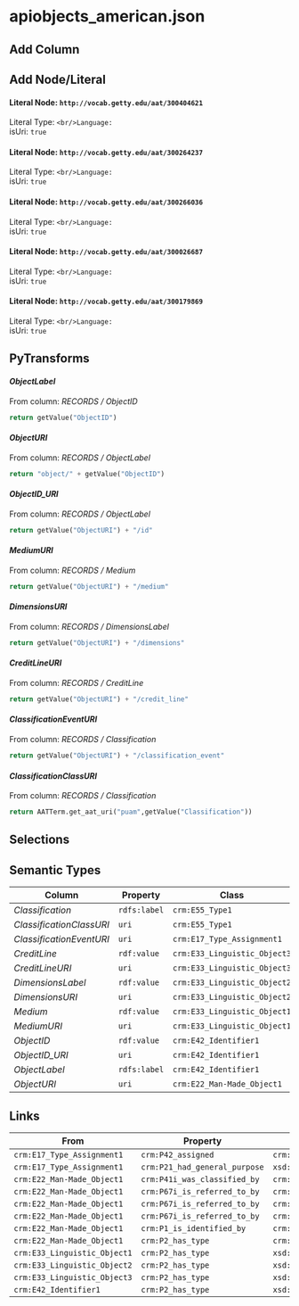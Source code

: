 # apiobjects_american.json

## Add Column

## Add Node/Literal
#### Literal Node: `http://vocab.getty.edu/aat/300404621`
Literal Type: ``
<br/>Language: ``
<br/>isUri: `true`

#### Literal Node: `http://vocab.getty.edu/aat/300264237`
Literal Type: ``
<br/>Language: ``
<br/>isUri: `true`

#### Literal Node: `http://vocab.getty.edu/aat/300266036`
Literal Type: ``
<br/>Language: ``
<br/>isUri: `true`

#### Literal Node: `http://vocab.getty.edu/aat/300026687`
Literal Type: ``
<br/>Language: ``
<br/>isUri: `true`

#### Literal Node: `http://vocab.getty.edu/aat/300179869`
Literal Type: ``
<br/>Language: ``
<br/>isUri: `true`


## PyTransforms
#### _ObjectLabel_
From column: _RECORDS / ObjectID_
``` python
return getValue("ObjectID")
```

#### _ObjectURI_
From column: _RECORDS / ObjectLabel_
``` python
return "object/" + getValue("ObjectID")
```

#### _ObjectID_URI_
From column: _RECORDS / ObjectLabel_
``` python
return getValue("ObjectURI") + "/id"
```

#### _MediumURI_
From column: _RECORDS / Medium_
``` python
return getValue("ObjectURI") + "/medium"
```

#### _DimensionsURI_
From column: _RECORDS / DimensionsLabel_
``` python
return getValue("ObjectURI") + "/dimensions"
```

#### _CreditLineURI_
From column: _RECORDS / CreditLine_
``` python
return getValue("ObjectURI") + "/credit_line"
```

#### _ClassificationEventURI_
From column: _RECORDS / Classification_
``` python
return getValue("ObjectURI") + "/classification_event"
```

#### _ClassificationClassURI_
From column: _RECORDS / Classification_
``` python
return AATTerm.get_aat_uri("puam",getValue("Classification"))
```


## Selections

## Semantic Types
| Column | Property | Class |
|  ----- | -------- | ----- |
| _Classification_ | `rdfs:label` | `crm:E55_Type1`|
| _ClassificationClassURI_ | `uri` | `crm:E55_Type1`|
| _ClassificationEventURI_ | `uri` | `crm:E17_Type_Assignment1`|
| _CreditLine_ | `rdf:value` | `crm:E33_Linguistic_Object3`|
| _CreditLineURI_ | `uri` | `crm:E33_Linguistic_Object3`|
| _DimensionsLabel_ | `rdf:value` | `crm:E33_Linguistic_Object2`|
| _DimensionsURI_ | `uri` | `crm:E33_Linguistic_Object2`|
| _Medium_ | `rdf:value` | `crm:E33_Linguistic_Object1`|
| _MediumURI_ | `uri` | `crm:E33_Linguistic_Object1`|
| _ObjectID_ | `rdf:value` | `crm:E42_Identifier1`|
| _ObjectID_URI_ | `uri` | `crm:E42_Identifier1`|
| _ObjectLabel_ | `rdfs:label` | `crm:E42_Identifier1`|
| _ObjectURI_ | `uri` | `crm:E22_Man-Made_Object1`|


## Links
| From | Property | To |
|  --- | -------- | ---|
| `crm:E17_Type_Assignment1` | `crm:P42_assigned` | `crm:E55_Type1`|
| `crm:E17_Type_Assignment1` | `crm:P21_had_general_purpose` | `xsd:http://vocab.getty.edu/aat/300179869`|
| `crm:E22_Man-Made_Object1` | `crm:P41i_was_classified_by` | `crm:E17_Type_Assignment1`|
| `crm:E22_Man-Made_Object1` | `crm:P67i_is_referred_to_by` | `crm:E33_Linguistic_Object1`|
| `crm:E22_Man-Made_Object1` | `crm:P67i_is_referred_to_by` | `crm:E33_Linguistic_Object2`|
| `crm:E22_Man-Made_Object1` | `crm:P67i_is_referred_to_by` | `crm:E33_Linguistic_Object3`|
| `crm:E22_Man-Made_Object1` | `crm:P1_is_identified_by` | `crm:E42_Identifier1`|
| `crm:E22_Man-Made_Object1` | `crm:P2_has_type` | `crm:E55_Type1`|
| `crm:E33_Linguistic_Object1` | `crm:P2_has_type` | `xsd:http://vocab.getty.edu/aat/300264237`|
| `crm:E33_Linguistic_Object2` | `crm:P2_has_type` | `xsd:http://vocab.getty.edu/aat/300266036`|
| `crm:E33_Linguistic_Object3` | `crm:P2_has_type` | `xsd:http://vocab.getty.edu/aat/300026687`|
| `crm:E42_Identifier1` | `crm:P2_has_type` | `xsd:http://vocab.getty.edu/aat/300404621`|
